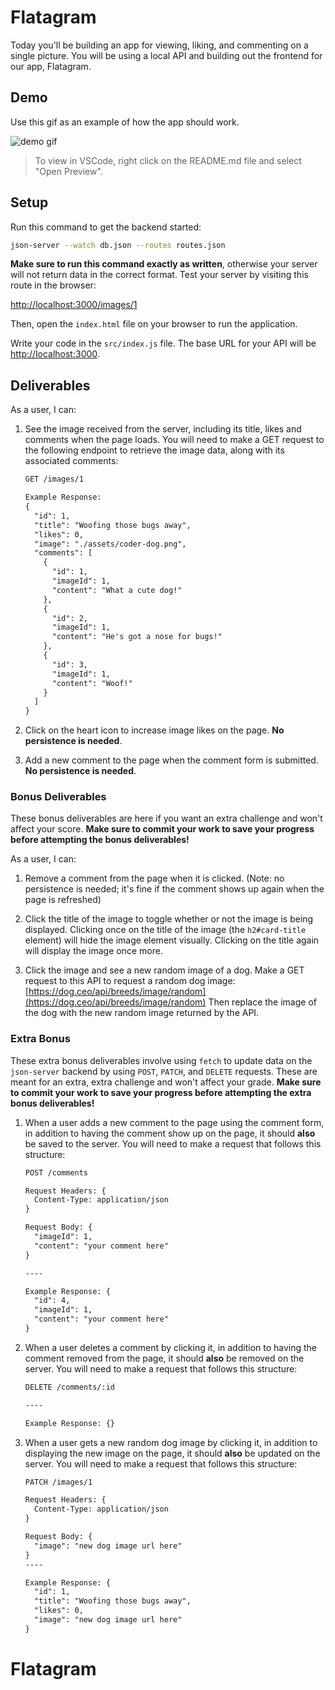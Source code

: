 # Flatagram

Today you'll be building an app for viewing, liking, and commenting on a single
picture. You will be using a local API and building out the frontend for our
app, Flatagram.

## Demo

Use this gif as an example of how the app should work.

![demo gif](assets/demo.gif)

> To view in VSCode, right click on the README.md file and select "Open Preview".

## Setup

Run this command to get the backend started:

```sh
json-server --watch db.json --routes routes.json
```

**Make sure to run this command exactly as written**, otherwise your server will
not return data in the correct format. Test your server by visiting this route
in the browser:

[http://localhost:3000/images/1](http://localhost:3000/images/1)

Then, open the `index.html` file on your browser to run the application.

Write your code in the `src/index.js` file. The base URL for your API will be
[http://localhost:3000](http://localhost:3000).

## Deliverables

As a user, I can:

1. See the image received from the server, including its title, likes and
   comments when the page loads. You will need to make a GET request to the
   following endpoint to retrieve the image data, along with its associated
   comments:

   ```txt
   GET /images/1

   Example Response:
   {
     "id": 1,
     "title": "Woofing those bugs away",
     "likes": 0,
     "image": "./assets/coder-dog.png",
     "comments": [
       {
         "id": 1,
         "imageId": 1,
         "content": "What a cute dog!"
       },
       {
         "id": 2,
         "imageId": 1,
         "content": "He's got a nose for bugs!"
       },
       {
         "id": 3,
         "imageId": 1,
         "content": "Woof!"
       }
     ]
   }
   ```

2. Click on the heart icon to increase image likes on the page. **No persistence
   is needed**.

3. Add a new comment to the page when the comment form is submitted. **No
   persistence is needed**.

### Bonus Deliverables

These bonus deliverables are here if you want an extra challenge and won't
affect your score. **Make sure to commit your work to save your progress before
attempting the bonus deliverables!**

As a user, I can:

1. Remove a comment from the page when it is clicked. (Note: no persistence is
   needed; it's fine if the comment shows up again when the page is refreshed)

2. Click the title of the image to toggle whether or not the image is being
   displayed. Clicking once on the title of the image (the `h2#card-title`
   element) will hide the image element visually. Clicking on the title
   again will display the image once more.

3. Click the image and see a new random image of a dog. Make a GET request to
   this API to request a random dog image:
   [https://dog.ceo/api/breeds/image/random](https://dog.ceo/api/breeds/image/random)
   Then replace the image of the dog with the new random image returned by the
   API.

### Extra Bonus

These extra bonus deliverables involve using `fetch` to update data on the
`json-server` backend by using `POST`, `PATCH`, and `DELETE` requests. These are
meant for an extra, extra challenge and won't affect your grade. **Make sure to
commit your work to save your progress before attempting the extra bonus
deliverables!**

1. When a user adds a new comment to the page using the comment form, in
   addition to having the comment show up on the page, it should **also** be
   saved to the server. You will need to make a request that follows this
   structure:

    ```txt
    POST /comments

    Request Headers: {
      Content-Type: application/json
    }

    Request Body: {
      "imageId": 1,
      "content": "your comment here"
    }

    ----

    Example Response: {
      "id": 4,
      "imageId": 1,
      "content": "your comment here"
    }
    ```

2. When a user deletes a comment by clicking it, in addition to having the
   comment removed from the page, it should **also** be removed on the server.
   You will need to make a request that follows this structure:

    ```txt
    DELETE /comments/:id

    ----

    Example Response: {}
    ```

3. When a user gets a new random dog image by clicking it, in addition to
   displaying the new image on the page, it should **also** be updated on the
   server. You will need to make a request that follows this structure:

    ```txt
    PATCH /images/1

    Request Headers: {
      Content-Type: application/json
    }

    Request Body: {
      "image": "new dog image url here"
    }
    ----

    Example Response: {
      "id": 1,
      "title": "Woofing those bugs away",
      "likes": 0,
      "image": "new dog image url here"
    }
    ```
# Flatagram
